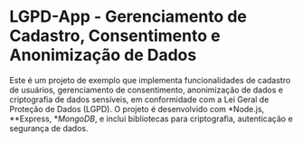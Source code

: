 # LGPD-App - Gerenciamento de Cadastro, Consentimento e Anonimização de Dados

Este é um projeto de exemplo que implementa funcionalidades de cadastro de usuários, gerenciamento de consentimento, anonimização de dados e criptografia de dados sensíveis, em conformidade com a Lei Geral de Proteção de Dados (LGPD). O projeto é desenvolvido com *Node.js, **Express, **MongoDB*, e inclui bibliotecas para criptografia, autenticação e segurança de dados.
